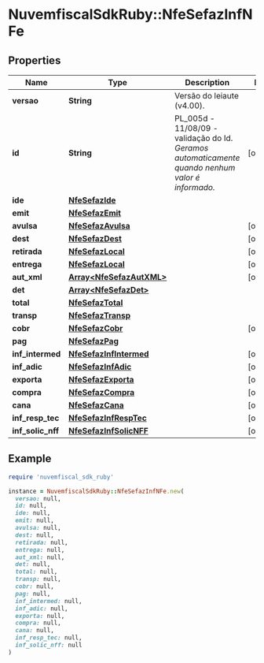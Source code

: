 # NuvemfiscalSdkRuby::NfeSefazInfNFe

## Properties

| Name | Type | Description | Notes |
| ---- | ---- | ----------- | ----- |
| **versao** | **String** | Versão do leiaute (v4.00). |  |
| **id** | **String** | PL_005d - 11/08/09 - validação do Id.    *Geramos automaticamente quando nenhum valor é informado.* | [optional] |
| **ide** | [**NfeSefazIde**](NfeSefazIde.md) |  |  |
| **emit** | [**NfeSefazEmit**](NfeSefazEmit.md) |  |  |
| **avulsa** | [**NfeSefazAvulsa**](NfeSefazAvulsa.md) |  | [optional] |
| **dest** | [**NfeSefazDest**](NfeSefazDest.md) |  | [optional] |
| **retirada** | [**NfeSefazLocal**](NfeSefazLocal.md) |  | [optional] |
| **entrega** | [**NfeSefazLocal**](NfeSefazLocal.md) |  | [optional] |
| **aut_xml** | [**Array&lt;NfeSefazAutXML&gt;**](NfeSefazAutXML.md) |  | [optional] |
| **det** | [**Array&lt;NfeSefazDet&gt;**](NfeSefazDet.md) |  |  |
| **total** | [**NfeSefazTotal**](NfeSefazTotal.md) |  |  |
| **transp** | [**NfeSefazTransp**](NfeSefazTransp.md) |  |  |
| **cobr** | [**NfeSefazCobr**](NfeSefazCobr.md) |  | [optional] |
| **pag** | [**NfeSefazPag**](NfeSefazPag.md) |  |  |
| **inf_intermed** | [**NfeSefazInfIntermed**](NfeSefazInfIntermed.md) |  | [optional] |
| **inf_adic** | [**NfeSefazInfAdic**](NfeSefazInfAdic.md) |  | [optional] |
| **exporta** | [**NfeSefazExporta**](NfeSefazExporta.md) |  | [optional] |
| **compra** | [**NfeSefazCompra**](NfeSefazCompra.md) |  | [optional] |
| **cana** | [**NfeSefazCana**](NfeSefazCana.md) |  | [optional] |
| **inf_resp_tec** | [**NfeSefazInfRespTec**](NfeSefazInfRespTec.md) |  | [optional] |
| **inf_solic_nff** | [**NfeSefazInfSolicNFF**](NfeSefazInfSolicNFF.md) |  | [optional] |

## Example

```ruby
require 'nuvemfiscal_sdk_ruby'

instance = NuvemfiscalSdkRuby::NfeSefazInfNFe.new(
  versao: null,
  id: null,
  ide: null,
  emit: null,
  avulsa: null,
  dest: null,
  retirada: null,
  entrega: null,
  aut_xml: null,
  det: null,
  total: null,
  transp: null,
  cobr: null,
  pag: null,
  inf_intermed: null,
  inf_adic: null,
  exporta: null,
  compra: null,
  cana: null,
  inf_resp_tec: null,
  inf_solic_nff: null
)
```

